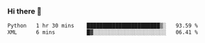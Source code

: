 ### Hi there 👋

<!--START_SECTION:waka-->

```txt
Python   1 hr 30 mins    ███████████████████████▒░   93.59 %
XML      6 mins          █▓░░░░░░░░░░░░░░░░░░░░░░░   06.41 %
```

<!--END_SECTION:waka-->


<!--
**AnkelMauCastillo/AnkelMauCastillo** is a ✨ _special_ ✨ repository because its `README.md` (this file) appears on your GitHub profile.

Here are some ideas to get you started:

- 🔭 I’m currently working on ...
- 🌱 I’m currently learning ...
- 👯 I’m looking to collaborate on ...
- 🤔 I’m looking for help with ...
- 💬 Ask me about ...
- 📫 How to reach me: ...
- 😄 Pronouns: ...
- ⚡ Fun fact: ...
-->
